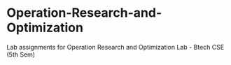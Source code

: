 # Operation-Research-and-Optimization

Lab assignments for Operation Research and Optimization Lab - Btech CSE (5th Sem)
